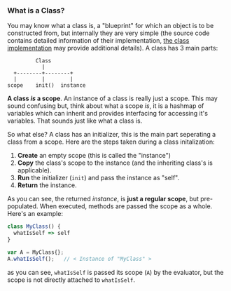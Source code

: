 ### What is a Class?
You may know what a class is, a "blueprint" for which an object is to be constructed from, but internally they are very simple (the source code contains detailed information of their implementation, [the class implementation](https://github.com/cheddar-lang/Cheddar/blob/master/src/interpreter/core/env/class.es6#L1) may provide additional details). A class has 3 main parts:

```
         Class
           |
  +--------+--------+
  |        |        |
scope    init()  instance
```

**A class _is_ a scope**. An instance of a class is really just a scope. This may sound confusing but, think about what a scope _is_, it is a hashmap of variables which can inherit and provides interfacing for accessing it's variables. That sounds just like what a class is.

So what else? A class has an initializer, this is the main part seperating a class from a scope. Here are the steps taken during a class initalization:

 1. **Create** an empty scope (this is called the "instance")
 2. **Copy** the class's scope to the instance (and the inheriting class's is applicable).
 3. **Run** the initializer (`init`) and pass the instance as "self".
 4. **Return** the instance.

As you can see, the returned _instance_, is **just a regular scope**, but pre-populated. When executed, methods are passed the scope as a whole. Here's an example:

```js
class MyClass() {
  whatIsSelf => self
}

var A = MyClass{};
A.whatIsSelf();   // < Instance of "MyClass" >
```

as you can see, `whatIsSelf` is passed its scope (`A`) by the evaluator, but the scope is not directly attached to `whatIsSelf`.